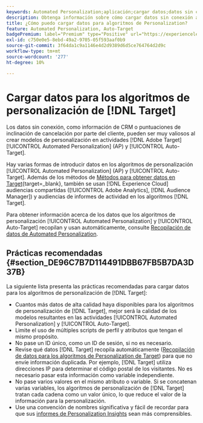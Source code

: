 ```yaml
---
keywords: Automated Personalization;aplicación;cargar datos;datos sin conexión;algoritmo de personalización;segmentación automática;segmentación automática;prácticas recomendadas
description: Obtenga información sobre cómo cargar datos sin conexión al crear modelos de personalización en actividades  [!DNL Adobe Target] [!UICONTROL Automated Personalization] (AP) y [!UICONTROL Auto-Target].
title: ¿Cómo puedo cargar datos para algoritmos de Personalization?
feature: Automated Personalization, Auto-Target
badgePremium: label="Premium" type="Positive" url="https://experienceleague.adobe.com/docs/target/using/introduction/intro.html?lang=en#premium newtab=true" tooltip="Consulte qué se incluye en Target Premium."
exl-id: c750e0e5-8ebd-49a2-9705-05f593aaf0b9
source-git-commit: 3f64da1c9a1146e4d2d9389d6d5ce764764d2d9c
workflow-type: tm+mt
source-wordcount: '277'
ht-degree: 10%

---
```


# Cargar datos para los algoritmos de personalización de [!DNL Target]

Los datos sin conexión, como información de CRM o puntuaciones de inclinación de cancelación por parte del cliente, pueden ser muy valiosos al crear modelos de personalización en actividades [!DNL Adobe Target] [!UICONTROL Automated Personalization] (AP) y [!UICONTROL Auto-Target].

Hay varias formas de introducir datos en los algoritmos de personalización [!UICONTROL Automated Personalization] (AP) y [!UICONTROL Auto-Target]. Además de los métodos de [Métodos para obtener datos en Target](https://experienceleague.adobe.com/docs/target-dev/developer/implementation/methods/methods-to-get-data-into-target.html?lang=es){target=_blank}, también se usan [!DNL Experience Cloud] audiencias compartidas ([!UICONTROL Adobe Analytics], [!DNL Audience Manager]) y audiencias de informes de actividad en los algoritmos [!DNL Target].

Para obtener información acerca de los datos que los algoritmos de personalización [!UICONTROL Automated Personalization] y [!UICONTROL Auto-Target] recopilan y usan automáticamente, consulte [Recopilación de datos de Automated Personalization](/help/main/c-activities/t-automated-personalization/ap-data.md).

## Prácticas recomendadas   {#section_DE96C7B7D114491DBB67FB5B7DA3D37B}

La siguiente lista presenta las prácticas recomendadas para cargar datos para los algoritmos de personalización de [!DNL Target]:

* Cuantos más datos de alta calidad haya disponibles para los algoritmos de personalización de [!DNL Target], mejor será la calidad de los modelos resultantes en las actividades [!UICONTROL Automated Personalization] y [!UICONTROL Auto-Target].
* Limite el uso de múltiples scripts de perfil y atributos que tengan el mismo propósito.
* No pase un ID único, como un ID de sesión, si no es necesario.
* Revise qué datos [!DNL Target] recopila automáticamente ([Recopilación de datos para los algoritmos de Personalization de Target](/help/main/c-activities/t-automated-personalization/ap-data.md)) para que no envíe información duplicada. Por ejemplo, [!DNL Target] utiliza direcciones IP para determinar el código postal de los visitantes. No es necesario pasar esta información como variable independiente.
* No pase varios valores en el mismo atributo o variable. Si se concatenan varias variables, los algoritmos de personalización de [!DNL Target] tratan cada cadena como un valor único, lo que reduce el valor de la información para la personalización.
* Use una convención de nombres significativa y fácil de recordar para que sus [informes de Personalization Insights](/help/main/c-reports/c-personalization-insights-reports/personalization-insights-reports.md#concept_A897070E1EDC403EB84CFB7A6ECAD767) sean más comprensibles.

